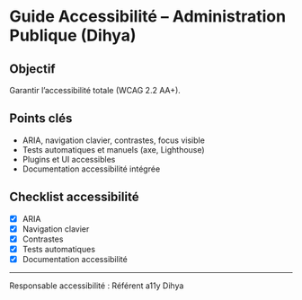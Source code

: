 # Guide Accessibilité – Administration Publique (Dihya)

## Objectif
Garantir l’accessibilité totale (WCAG 2.2 AA+).

## Points clés
- ARIA, navigation clavier, contrastes, focus visible
- Tests automatiques et manuels (axe, Lighthouse)
- Plugins et UI accessibles
- Documentation accessibilité intégrée

## Checklist accessibilité
- [x] ARIA
- [x] Navigation clavier
- [x] Contrastes
- [x] Tests automatiques
- [x] Documentation accessibilité

---
Responsable accessibilité : Référent a11y Dihya
